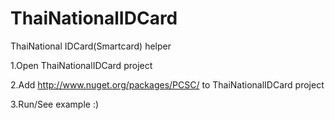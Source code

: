 ThaiNationalIDCard
==================

ThaiNational IDCard(Smartcard) helper

1.Open ThaiNationalIDCard project

2.Add http://www.nuget.org/packages/PCSC/  to ThaiNationalIDCard project

3.Run/See example :)
